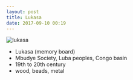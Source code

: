 ```yaml
---
layout: post
title: Lukasa
date: 2017-09-10 00:19
---
```


![lukasa]

* Lukasa (memory board)
* Mbudye Society, Luba peoples, Congo basin
* 19th to 20th century
* wood, beads, metal

[lukasa]: https://upload.wikimedia.org/wikipedia/commons/3/3a/Lukasa_board_used_in_initiation_of_the_Mbudye_secret_society%2C_Luba_people%2C_from_Shaba_district_of_Zaire%2C_mid_20th_century%2C_wood_-_Maps_of_Africa_-_Robert_C._Williams_Paper_Museum_-_DSC00662.JPG
